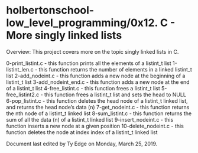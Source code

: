 # holbertonschool-low_level_programming/0x12. C - More singly linked lists


Overview: This project covers more on the topic singly linked lists in C.


0-print_listint.c - this function prints all the elements of a listint_t list
1-listint_len.c - this function returns the number of elements in a linked listint_t list
2-add_nodeint.c - this function adds a new node at the beginning of a listint_t list
3-add_nodeint_end.c - this function adds a new node at the end of a listint_t list
4-free_listint.c - this function frees a listint_t list
5-free_listint2.c - this function frees a listint_t list and sets the head to NULL
6-pop_listint.c - this function deletes the head node of a listint_t linked list, and returns the head node’s data (n)
7-get_nodeint.c - this function returns the nth node of a listint_t linked list
8-sum_listint.c - this function returns the sum of all the data (n) of a listint_t linked list
9-insert_nodeint.c - this function inserts a new node at a given position
10-delete_nodeint.c - this function deletes the node at index index of a listint_t linked list



Document last edited by Ty Edge on Monday, March 25, 2019.